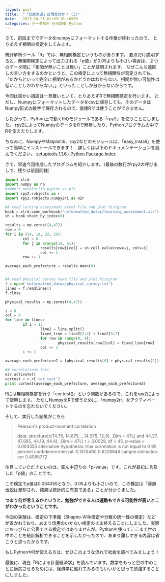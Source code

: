 ```yaml
---
layout: post
title:  "「文武両道」は現実的か？ (3)"
date:   2013-10-25 01:09:10 +0900
categories: データ解析 社会調査 Python
---
```


さて、前回まででデータをnumpyにフォーマットする作業が終わったので、
とりあえず相関の検定をしてみます。

統計解析ツール「R」では、無相関検定というものがあります。
要点だけ説明すると、無相関検定によって出力される「p値」が0.05よりも小さい場合は、２つのデータ間に「相関が無いことは無い」ことが証明されます。
なぜこんな遠回しの言い方をするのかというと、この検定によって無相関性が否定されても、「だからといって完全に相関があるかどうかはわからない。相関が無い可能性は低いことしかわからない。」といったことしか分からないからです。

今回は細かい議論は一旦置いといて、とりあえずRで無相関検定を行います。
ただし、Numpyにフォーマットしたデータをcsvに保存しても、そのデータはNumpy形式の数字で保存されるので、直接Rでは使うことができません。

したがって、Python上で動くRのモジュールである「rpy2」を使うことにしました。
rpy2によってNumpyのデータをRで解析したり、Pythonプログラムの中でRを使えたりします。

ちなみに、NumpyやMatplotlib、rpy2などのモジュールは、「easy_install」を使って簡単にインストールできます！　詳しくは以下のドキュメンテーションを読んでください。
[setuptools 1.1.6 : Python Package Index](https://pypi.python.org/pypi/setuptools)

さて、早速今回作成したプログラムを紹介します。（最後の数行がrpy2の呼び出しで、残りは前回同様）

```py
import xlrd
import numpy as np
#import matplotlib.pyplot as plt
import rpy2.robjects as r
import rpy2.robjects.numpy2ri as n2r

## read lerning assessment excel file and plot histgram
book = xlrd.open_workbook("unformatted_datas/learning_assessment.xls")
sh = book.sheet_by_index(0)

results = np.zeros((4,47))
row = 0
for i in (14, 18, 22, 26):
        col = 0
        for j in xrange(14, 61):
                results[row][col] = sh.cell_value(rowx=j, colx=i)
                col += 1
        row += 1

average_each_prefecture = results.mean(0)


## read physical survey text file and plot histgram
f = open('unformatted_datas/physical_survey.txt')
lines = f.readlines()
f.close

physical_results = np.zeros((4,47))

i = 0
col = 0
for line in lines:
        if i > 1:
                line2 = line.split()
                fixed_line = line2[2:4] + line2[5:7]
                for row in range(0, 4):
                        physical_results[row][col] = fixed_line[row]
                col += 1
        i += 1

average_each_prefecture2 = (physical_results[0] + physical_results[2]) / 2

## correlations test
n2r.activate()
cortest = r.r['cor.test']
print cortest(average_each_prefecture, average_each_prefecture2)
```


Rには無相関検定を行う「cor.test()」という関数があるので、これをrpy2によって使用します。
ただしNumpyをRで使うために、「numpy2ri」をアクティベートするのを忘れないでください。

そして、実行した結果がこちら


> Pearson's product-moment correlation
>  
> data: structure(c(14.75, 14.675, ...14.975, 12.9), .Dim = 47L) and 44.37, 47.685, 44.19, 44.4), .Dim = 47L)
> t = 3.0029, df = 45, p-value = 0.004355
> alternative hypothesis: true correlation is not equal to 0
> 95 percent confidence interval:
> 0.1375490 0.6226846
> sample estimates:
> cor
> 0.4085772

注目していただきたいのは、真ん中辺りの「p-value」です。これが最初に言及した「p値」のことです。

この検定でp値は0.004355となり、0.05よりも小さいので、この検定は「帰無仮説は棄却され、結果は統計的に有意である」ことが分かりました。

**つまり何が言えるかというと、勉強ができる人は運動もできる可能性が高いとこがわかったということです。**

今回の実験は、検定の下準備（Shapiro-Wilk検定や分散の統一性の検定）などが省かれており、あまり信用のいかない検定のまま終えることにしました。実際におっぴらに公表できる検定ではありませんが、Pythonを使ってここまで世の中のことを統計解析できることを示したかったので、あまり難しすぎる内容は省こうと思ったからです。

もしPythonやRが使える方は、ぜひこのような流れで社会を調べてみましょう！

最後に、現在「Rによる計量経済学」を読んでいます。数学をもっと世の中のことに適応させるためには、経済学に触れてみるのもいいかと思って勉強することにしました。
